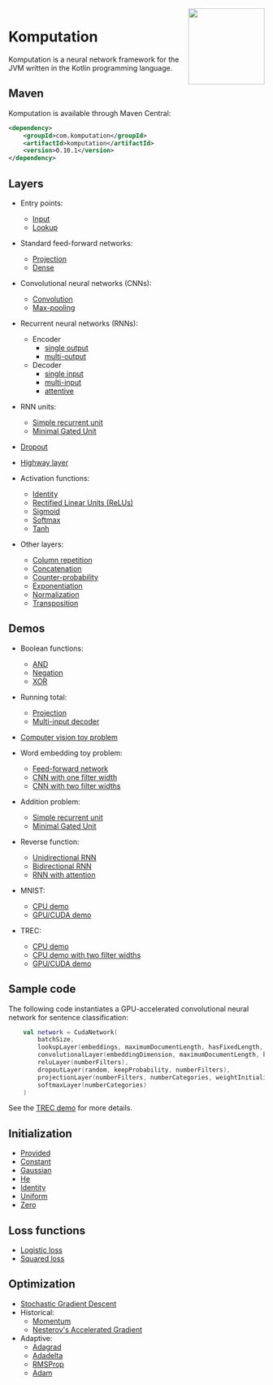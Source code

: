 <img src="Logo.jpg" align="right" height="150" width="150" />

# Komputation

Komputation is a neural network framework for the JVM written in the Kotlin programming language.

## Maven

Komputation is available through Maven Central:

```xml
<dependency>
    <groupId>com.komputation</groupId>
    <artifactId>komputation</artifactId>
    <version>0.10.1</version>
</dependency>
```

## Layers

- Entry points:
  - [Input](./src/main/kotlin/com/komputation/layers/entry/InputLayer.kt)
  - [Lookup](./src/main/kotlin/com/komputation/layers/entry/LookupLayer.kt)

- Standard feed-forward networks:
  - [Projection](./src/main/kotlin/com/komputation/layers/forward/projection/ProjectionLayer.kt)
  - [Dense](./src/main/kotlin/com/komputation/layers/forward/dense/DenseLayer.kt)

- Convolutional neural networks (CNNs):
  - [Convolution](./src/main/kotlin/com/komputation/layers/forward/convolution/ConvolutionLayer.kt)
  - [Max-pooling](./src/main/kotlin/com/komputation/layers/forward/convolution/MaxPoolingLayer.kt)

- Recurrent neural networks (RNNs):
  - Encoder
    - [single output](./src/main/kotlin/com/komputation/layers/forward/encoder/SingleOutputEncoder.kt)
    - [multi-output](./src/main/kotlin/com/komputation/layers/forward/encoder/MultiOutputEncoder.kt)
  - Decoder
    - [single input](./src/main/kotlin/com/komputation/layers/forward/decoder/SingleInputDecoder.kt)
    - [multi-input](./src/main/kotlin/com/komputation/layers/forward/decoder/MultiInputDecoder.kt)
    - [attentive](./src/main/kotlin/com/komputation/layers/forward/decoder/AttentiveDecoder.kt)

- RNN units:
  - [Simple recurrent unit](./src/main/kotlin/com/komputation/cpu/layers/forward/units/SimpleRecurrentUnit.kt)
  - [Minimal Gated Unit](./src/main/kotlin/com/komputation/cpu/layers/forward/units/MinimalGatedUnit.kt)

- [Dropout](./src/main/kotlin/com/komputation/layers/forward/dropout/DropoutLayer.kt)

- [Highway layer](./src/main/kotlin/com/komputation/layers/forward/HighwayLayer.kt)

- Activation functions:
  - [Identity](./src/main/kotlin/com/komputation/layers/forward/activation/IdentityLayer.kt)
  - [Rectified Linear Units (ReLUs)](./src/main/kotlin/com/komputation/layers/forward/activation/ReluLayer.kt)
  - [Sigmoid](./src/main/kotlin/com/komputation/layers/forward/activation/SigmoidLayer.kt)
  - [Softmax](./src/main/kotlin/com/komputation/layers/forward/activation/SoftmaxLayer.kt)
  - [Tanh](./src/main/kotlin/com/komputation/layers/forward/activation/TanhLayer.kt)

- Other layers:
  - [Column repetition](./src/main/kotlin/com/komputation/layers/forward/ColumnRepetitionLayer.kt)
  - [Concatenation](./src/main/kotlin/com/komputation/layers/forward/Concatenation.kt)
  - [Counter-probability](./src/main/kotlin/com/komputation/layers/forward/CounterProbabilityLayer.kt)
  - [Exponentiation](./src/main/kotlin/com/komputation/layers/forward/activation/ExponentiationLayer.kt)
  - [Normalization](./src/main/kotlin/com/komputation/layers/forward/NormalizationLayer.kt)
  - [Transposition](./src/main/kotlin/com/komputation/layers/forward/TranspositionLayer.kt)

## Demos

- Boolean functions:
  - [AND](./src/main/kotlin/com/komputation/cpu/demos/and/AndSigmoid.kt)
  - [Negation](./src/main/kotlin/com/komputation/cpu/demos/negation/Negation.kt)
  - [XOR](./src/main/kotlin/com/komputation/cpu/demos/xor/Xor.kt)

- Running total:
  - [Projection](./src/main/kotlin/com/komputation/cpu/demos/runningtotal/RunningTotalProjection.kt)
  - [Multi-input decoder](./src/main/kotlin/com/komputation/cpu/demos/runningtotal/RunningTotalMultiInputDecoder.kt)

- [Computer vision toy problem](./src/main/kotlin/com/komputation/cpu/demos/lines/Lines.kt)

- Word embedding toy problem:
  - [Feed-forward network](./src/main/kotlin/com/komputation/cpu/demos/embeddings/Embeddings.kt)
  - [CNN with one filter width](./src/main/kotlin/com/komputation/cpu/demos/embeddings/EmbeddingsWithConvolution.kt)
  - [CNN with two filter widths](./src/main/kotlin/com/komputation/cpu/demos/embeddings/EmbeddingsWithTwoFilterWidths.kt)

- Addition problem:
  - [Simple recurrent unit](./src/main/kotlin/com/komputation/cpu/demos/addition/AdditionProblemRecurrentUnit.kt)
  - [Minimal Gated Unit](./src/main/kotlin/com/komputation/cpu/demos/addition/AdditionProblemMGU.kt)

- Reverse function:
  - [Unidirectional RNN](./src/main/kotlin/com/komputation/cpu/demos/reverse/ReverseUnidirectional.kt)
  - [Bidirectional RNN](./src/main/kotlin/com/komputation/cpu/demos/reverse/ReverseBidirectional.kt)
  - [RNN with attention](./src/main/kotlin/com/komputation/cpu/demos/reverse/ReverseAttention.kt)

- MNIST:
  - [CPU demo](./src/main/kotlin/com/komputation/cpu/demos/mnist/MnistBatchDropout.kt)
  - [GPU/CUDA demo](./src/main/kotlin/com/komputation/cuda/demos/mnist/MnistBatchDropout.kt)

- TREC:
  - [CPU demo](./src/main/kotlin/com/komputation/cpu/demos/trec/TREC.kt)
  - [CPU demo with two filter widths](./src/main/kotlin/com/komputation/cpu/demos/trec/TRECWithTwoFilterWidths.kt)
  - [GPU/CUDA demo](./src/main/kotlin/com/komputation/cuda/demos/trec/TREC.kt)

## Sample code

The following code instantiates a GPU-accelerated convolutional neural network for sentence classification:

```kotlin
    val network = CudaNetwork(
        batchSize,
        lookupLayer(embeddings, maximumDocumentLength, hasFixedLength, embeddingDimension, optimization),
        convolutionalLayer(embeddingDimension, maximumDocumentLength, hasFixedLength, numberFilters, filterWidth, filterHeight, weightInitialization, biasInitialization, optimization),
        reluLayer(numberFilters),
        dropoutLayer(random, keepProbability, numberFilters),
        projectionLayer(numberFilters, numberCategories, weightInitialization, biasInitialization, optimization),
        softmaxLayer(numberCategories)
    )
```

See the [TREC demo](./src/main/kotlin/com/komputation/cuda/demos/trec/TREC.kt) for more details.

## Initialization

- [Provided](./src/main/kotlin/com/komputation/initialization/ProvidedInitialization.kt)
- [Constant](./src/main/kotlin/com/komputation/initialization/ConstantInitialization.kt)
- [Gaussian](./src/main/kotlin/com/komputation/initialization/GaussianInitialization.kt)
- [He](./src/main/kotlin/com/komputation/initialization/HeInitialization.kt)
- [Identity](./src/main/kotlin/com/komputation/initialization/IdentityInitialization.kt)
- [Uniform](./src/main/kotlin/com/komputation/initialization/UniformInitialization.kt)
- [Zero](./src/main/kotlin/com/komputation/initialization/ZeroInitialization.kt)

## Loss functions

- [Logistic loss](./src/main/kotlin/com/komputation/loss/LogisticLoss.kt)
- [Squared loss](./src/main/kotlin/com/komputation/loss/SquaredLoss.kt)

## Optimization

- [Stochastic Gradient Descent](./src/main/kotlin/com/komputation/optimization/StochasticGradientDescent.kt)
- Historical:
  - [Momentum](./src/main/kotlin/com/komputation/optimization/historical/Momentum.kt)
  - [Nesterov's Accelerated Gradient](./src/main/kotlin/com/komputation/optimization/historical/Nesterov.kt)
- Adaptive:
  - [Adagrad](./src/main/kotlin/com/komputation/optimization/adaptive/Adagrad.kt)
  - [Adadelta](./src/main/kotlin/com/komputation/optimization/adaptive/Adadelta.kt)
  - [RMSProp](./src/main/kotlin/com/komputation/optimization/adaptive/RMSProp.kt)
  - [Adam](./src/main/kotlin/com/komputation/optimization/adaptive/Adam.kt)